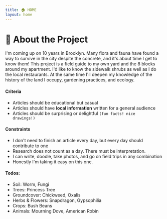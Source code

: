 ```yaml
---
title: 🏠 HOME 
layout: home
---
```


# 🌱 About the Project
I'm coming up on 10 years in Brooklyn. Many flora and fauna have found a way to survive in the city despite the concrete, and it's about time I get to know them! This project is a field guide to my own yard and the 8 blocks around my apartment. I'd like to know the sidewalk shrubs as well as I do the local restaurants. At the same time I'll deepen my knowledge of the history of the land I occupy, gardening practices, and ecology.

#### Criteria
- Articles should be educational but casual
- Articles should have **local information** written for a general audience
- Articles should be surprising or delightful <code>(fun facts! nice drawings!)</code>

#### Constraints
- I don't need to finish an article every day, but every day should contribute to one
- Research does not count as a day. There must be interpretation.
- I can write, doodle, take photos, and go on field trips in any combination
- Honestly I'm taking it easy on this one.

#### Todos: 
- Soil: Worm, Fungi
- Trees: Princess Tree
- Groundcover: Chickweed, Oxalis
- Herbs & Flowers: Snapdragon, Gypsophilia 
- Crops: Bush Beans
- Animals: Mourning Dove, American Robin